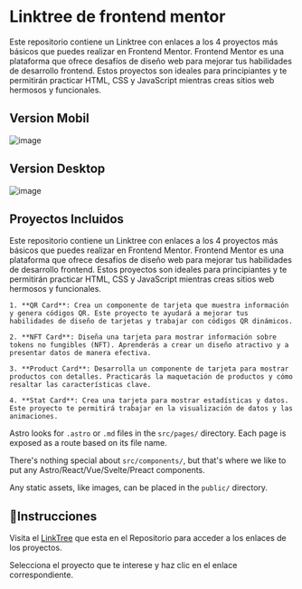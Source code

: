 # Linktree de frontend mentor

Este repositorio contiene un Linktree con enlaces a los 4 proyectos más básicos que puedes realizar en Frontend Mentor. Frontend Mentor es una plataforma que ofrece desafíos de diseño web para mejorar tus habilidades de desarrollo frontend. Estos proyectos son ideales para principiantes y te permitirán practicar HTML, CSS y JavaScript mientras creas sitios web hermosos y funcionales.

## Version Mobil 

![image](https://github.com/kakashijihen/linktree-frontend_mentor/assets/106981529/6577a1dd-a44e-491b-8596-26e9a27cd3af)

## Version Desktop

![image](https://github.com/kakashijihen/linktree-frontend_mentor/assets/106981529/363f1414-16b1-4be0-a86e-f647451f100f)

 

## Proyectos Incluidos

Este repositorio contiene un Linktree con enlaces a los 4 proyectos más básicos que puedes realizar en Frontend Mentor. Frontend Mentor es una plataforma que ofrece desafíos de diseño web para mejorar tus habilidades de desarrollo frontend. Estos proyectos son ideales para principiantes y te permitirán practicar HTML, CSS y JavaScript mientras creas sitios web hermosos y funcionales.

```
1. **QR Card**: Crea un componente de tarjeta que muestra información y genera códigos QR. Este proyecto te ayudará a mejorar tus habilidades de diseño de tarjetas y trabajar con códigos QR dinámicos.

2. **NFT Card**: Diseña una tarjeta para mostrar información sobre tokens no fungibles (NFT). Aprenderás a crear un diseño atractivo y a presentar datos de manera efectiva.

3. **Product Card**: Desarrolla un componente de tarjeta para mostrar productos con detalles. Practicarás la maquetación de productos y cómo resaltar las características clave.

4. **Stat Card**: Crea una tarjeta para mostrar estadísticas y datos. Este proyecto te permitirá trabajar en la visualización de datos y las animaciones.
```

Astro looks for `.astro` or `.md` files in the `src/pages/` directory. Each page is exposed as a route based on its file name.

There's nothing special about `src/components/`, but that's where we like to put any Astro/React/Vue/Svelte/Preact components.

Any static assets, like images, can be placed in the `public/` directory.

## 🧞Instrucciones

Visita el [LinkTree](https://kakashijihen.github.io/linktree-frontend_mentor/)  que esta en el Repositorio para acceder a los enlaces de los proyectos.

Selecciona el proyecto que te interese y haz clic en el enlace correspondiente.



